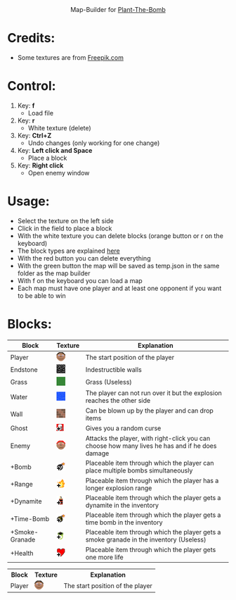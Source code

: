 <div align=center>Map-Builder for <a href="https://github.com/PyFlat-Studios-JR/Plant-The-Bomb">Plant-The-Bomb</a></div>

# Credits:
- Some textures are from <a href="https://de.freepik.com/">Freepik.com</a>

# Control:
1. Key: **f**
    - Load file
2. Key: **r**
    - White texture (delete)
3. Key: **Ctrl+Z**
    - Undo changes (only working for one change)
4. Key: **Left click and Space**
    - Place a block
5. Key: **Right click**
    - Open enemy window

# Usage:
- Select the texture on the left side 
- Click in the field to place a block
- With the white texture you can delete blocks (orange button or r on the keyboard)
- The block types are explained [here](#blocks)
- With the red button you can delete everything
- With the green button the map will be saved as temp.json in the same folder as the map builder
- With f on the keyboard you can load a map
- Each map must have one player and at least one opponent if you want to be able to win

# Blocks:
| Block | Texture                                                                                                | Explanation |
|-------|--------------------------------------------------------------------------------------------------------|-------------|
|Player |[![](https://github.com/PyFlat-Studios-JR/PTB-Map-Builder/blob/main/textures/00_%20player.png)](#readme)|The start position of the player|
|Endstone|[![](https://github.com/PyFlat-Studios-JR/PTB-Map-Builder/blob/main/textures/01_endstone.png)](#readme)|Indestructible walls|
|Grass|[![](https://github.com/PyFlat-Studios-JR/PTB-Map-Builder/blob/main/textures/02_grass.png)](#readme)|Grass (Useless)|
|Water|[![](https://github.com/PyFlat-Studios-JR/PTB-Map-Builder/blob/main/textures/03_water.png)](#readme)|The player can not run over it but the explosion reaches the other side|
|Wall|[![](https://github.com/PyFlat-Studios-JR/PTB-Map-Builder/blob/main/textures/04_wall.png)](#readme)|Can be blown up by the player and can drop items |
|Ghost|[![](https://github.com/PyFlat-Studios-JR/PTB-Map-Builder/blob/main/textures/07_%2Bghost.png)](#readme)|Gives you a random curse|
|Enemy|[![](https://github.com/PyFlat-Studios-JR/PTB-Map-Builder/blob/main/textures/12_enemy.png)](#readme)|Attacks the player, with right-click you can choose how many lives he has and if he does damage|
|+Bomb|[![](https://github.com/PyFlat-Studios-JR/PTB-Map-Builder/blob/main/textures/05_%2Bbomb.png)](#readme)|Placeable item through which the player can place multiple bombs simultaneously|
|+Range|[![](https://github.com/PyFlat-Studios-JR/PTB-Map-Builder/blob/main/textures/06_%2Bfire.png)](#readme)|Placeable item through which the player has a longer explosion range|
|+Dynamite|[![](https://github.com/PyFlat-Studios-JR/PTB-Map-Builder/blob/main/textures/08_dynamit.png)](#readme)|Placeable item through which the player gets a dynamite in the inventory|
|+Time-Bomb|[![](https://github.com/PyFlat-Studios-JR/PTB-Map-Builder/blob/main/textures/09_time_bomb.png)](#readme)|Placeable item through which the player gets a time bomb in the inventory|
|+Smoke-Granade|[![](https://github.com/PyFlat-Studios-JR/PTB-Map-Builder/blob/main/textures/10_%20smoke_granade.png)](#readme)|Placeable item through which the player gets a smoke granade in the inventory (Useless)|
|+Health|[![](https://github.com/PyFlat-Studios-JR/PTB-Map-Builder/blob/main/textures/11_heart.png)](#readme)|Placeable item through which the player gets one more life|

<table>
  <tr>
    <th>Block</th>
    <th>Texture</th>
    <th>Explanation</th>
  </tr>
  <tr>
    <td>Player</td>
    <td><img src="https://github.com/PyFlat-Studios-JR/PTB-Map-Builder/blob/main/textures/00_%20player.png"></img></td>
    <td>The start position of the player</td>
   </tr>
</table>